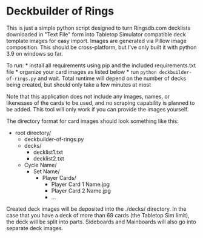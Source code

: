 # Deckbuilder of Rings

This is just a simple python script designed to turn Ringsdb.com decklists downloaded in "Text File" form into Tabletop Simulator compatible deck template images for easy import. Images are generated via Pillow image composition. This should be cross-platform, but I've only built it with python 3.9 on windows so far.

To run:
	* install all requirements using pip and the included requirements.txt file
	* organize your card images as listed below
	* run `python deckbuilder-of-rings.py` and wait. Total runtime will depend on the number of decks being created, but should only take a few minutes at most

Note that this application does not include any images, names, or likenesses of the cards to be used, and no scraping capability is planned to be added. This tool will only work if you can provide the images yourself.

The directory format for card images should look something like this:
* root directory/
	* deckbuilder-of-rings.py
	* decks/
		* decklist1.txt
		* decklist2.txt
	* Cycle Name/
		* Set Name/
			* Player Cards/
				* Player Card 1 Name.jpg
				* Player Card 2 Name.jpg
				* ...

Created deck images will be deposited into the ./decks/ directory. In the case that you have a deck of more than 69 cards (the Tabletop Sim limit), the deck will be split into parts. Sideboards and Mainboards will also go into separate deck images.
